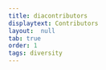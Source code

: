 ```yaml
---
title: diacontributors
displaytext: Contributors
layout:  null
tab: true
order: 1
tags: diversity
---
```

